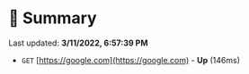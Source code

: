 # 📖 Summary
Last updated: **3/11/2022, 6:57:39 PM**

- `GET` [https://google.com](https://google.com) - **Up** (146ms)
